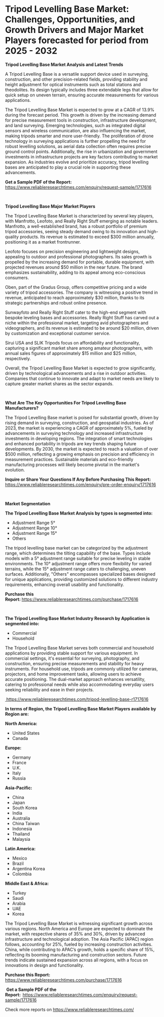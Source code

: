<p><h1>Tripod Levelling Base Market: Challenges, Opportunities, and Growth Drivers and Major Market Players forecasted for period from 2025 - 2032</h1></p><p><strong>Tripod Levelling Base Market Analysis and Latest Trends</strong></p>
<p><p>A Tripod Levelling Base is a versatile support device used in surveying, construction, and other precision-related fields, providing stability and height adjustment for optical instruments such as total stations and theodolites. Its design typically includes three extendable legs that allow for quick setup on uneven terrain, ensuring accurate measurements for various applications.</p><p>The Tripod Levelling Base Market is expected to grow at a CAGR of 13.9% during the forecast period. This growth is driven by the increasing demand for precise measurement tools in construction, infrastructure development, and land surveying. Emerging technologies, such as integrated digital sensors and wireless communication, are also influencing the market, making tripods smarter and more user-friendly. The proliferation of drone technology in surveying applications is further propelling the need for robust levelling solutions, as aerial data collection often requires precise ground control points. Additionally, the rise in urbanization and government investments in infrastructure projects are key factors contributing to market expansion. As industries evolve and prioritize accuracy, tripod levelling bases are anticipated to play a crucial role in supporting these advancements.</p></p>
<p><strong>Get a Sample PDF of the Report:&nbsp;</strong> <a href="https://www.reliableresearchtimes.com/enquiry/request-sample/1717616?utm_campaign=2393&utm_medium=2&utm_source=Github&utm_content=ia&utm_term=22022025&utm_id=tripod-levelling-base">https://www.reliableresearchtimes.com/enquiry/request-sample/1717616</a></p>
<p>&nbsp;</p>
<p><strong>Tripod Levelling Base Major Market Players</strong></p>
<p><p>The Tripod Levelling Base Market is characterized by several key players, with Manfrotto, Leofoto, and Really Right Stuff emerging as notable leaders. Manfrotto, a well-established brand, has a robust portfolio of premium tripod accessories, seeing steady demand owing to its innovation and high-quality products. Its revenue is estimated to exceed $300 million annually, positioning it as a market frontrunner.</p><p>Leofoto focuses on precision engineering and lightweight designs, appealing to outdoor and professional photographers. Its sales growth is propelled by the increasing demand for portable, durable equipment, with projected revenues around $50 million in the near future. The brand emphasizes sustainability, adding to its appeal among eco-conscious consumers.</p><p>Oben, part of the Gradus Group, offers competitive pricing and a wide variety of tripod accessories. The company is witnessing a positive trend in revenue, anticipated to reach approximately $30 million, thanks to its strategic partnerships and robust online presence.</p><p>Sunwayfoto and Really Right Stuff cater to the high-end segment with bespoke leveling bases and accessories. Really Right Stuff has carved out a niche within the professional market, targeting avid photographers and videographers, and its revenue is estimated to be around $20 million, driven by customization and exceptional customer service.</p><p>Sirui USA and SLIK Tripods focus on affordability and functionality, capturing a significant market share among amateur photographers, with annual sales figures of approximately $15 million and $25 million, respectively.</p><p>Overall, the Tripod Levelling Base Market is expected to grow significantly, driven by technological advancements and a rise in outdoor activities. Companies that continue to innovate and adapt to market needs are likely to capture greater market shares as the sector expands.</p></p>
<p>&nbsp;</p>
<p><strong>What Are The Key Opportunities For Tripod Levelling Base Manufacturers?</strong></p>
<p><p>The Tripod Levelling Base market is poised for substantial growth, driven by rising demand in surveying, construction, and geospatial industries. As of 2023, the market is experiencing a CAGR of approximately 5%, fueled by advancements in surveying technology and increased infrastructure investments in developing regions. The integration of smart technologies and enhanced portability in tripods are key trends shaping future developments. By 2030, the market is expected to reach a valuation of over $500 million, reflecting a growing emphasis on precision and efficiency in measurement practices. Sustainable materials and eco-friendly manufacturing processes will likely become pivotal in the market's evolution.</p></p>
<p><strong>Inquire or Share Your Questions If Any Before Purchasing This Report:</strong> <a href="https://www.reliableresearchtimes.com/enquiry/pre-order-enquiry/1717616?utm_campaign=2393&utm_medium=2&utm_source=Github&utm_content=ia&utm_term=22022025&utm_id=tripod-levelling-base">https://www.reliableresearchtimes.com/enquiry/pre-order-enquiry/1717616</a></p>
<p>&nbsp;</p>
<p><strong>Market Segmentation</strong></p>
<p><strong>The Tripod Levelling Base Market Analysis by types is segmented into:</strong></p>
<p><ul><li>Adjustment Range 5°</li><li>Adjustment Range 10°</li><li>Adjustment Range 15°</li><li>Others</li></ul></p>
<p><p>The tripod levelling base market can be categorized by the adjustment range, which determines the tilting capability of the base. Types include models with a 5° adjustment range suitable for precise leveling in stable environments. The 10° adjustment range offers more flexibility for varied terrains, while the 15° adjustment range caters to challenging, uneven surfaces. Additionally, "Others" encompasses specialized bases designed for unique applications, providing customized solutions to different industry requirements, enhancing overall usability and functionality.</p></p>
<p><strong>Purchase this Report:&nbsp;</strong><a href="https://www.reliableresearchtimes.com/purchase/1717616?utm_campaign=2393&utm_medium=2&utm_source=Github&utm_content=ia&utm_term=22022025&utm_id=tripod-levelling-base">https://www.reliableresearchtimes.com/purchase/1717616</a></p>
<p>&nbsp;</p>
<p><strong>The Tripod Levelling Base Market Industry Research by Application is segmented into:</strong></p>
<p><ul><li>Commercial</li><li>Household</li></ul></p>
<p><p>The Tripod Levelling Base Market serves both commercial and household applications by providing stable support for various equipment. In commercial settings, it's essential for surveying, photography, and construction, ensuring precise measurements and stability for heavy instruments. For household use, tripods are commonly utilized for cameras, projectors, and home improvement tasks, allowing users to achieve accurate positioning. The dual-market approach enhances versatility, catering to professional needs while also accommodating everyday users seeking reliability and ease in their projects.</p></p>
<p><a href="https://www.reliableresearchtimes.com/tripod-levelling-base-r1717616?utm_campaign=2393&utm_medium=2&utm_source=Github&utm_content=ia&utm_term=22022025&utm_id=tripod-levelling-base">&nbsp;https://www.reliableresearchtimes.com/tripod-levelling-base-r1717616</a></p>
<p><strong>In terms of Region, the Tripod Levelling Base Market Players available by Region are:</strong></p>
<p>
    <p> <strong> North America: </strong>
        <ul>
            <li>United States</li>
            <li>Canada</li>
        </ul>
        </p> 
    <p> <strong> Europe: </strong>
        <ul>
            <li>Germany</li>
            <li>France</li>
            <li>U.K.</li>
            <li>Italy</li>
            <li>Russia</li>
        </ul>
        </p> 
    <p> <strong> Asia-Pacific: </strong>
        <ul>
            <li>China</li>
            <li>Japan</li>
            <li>South Korea</li>
            <li>India</li>
            <li>Australia</li>
            <li>China Taiwan</li>
            <li>Indonesia</li>
            <li>Thailand</li>
            <li>Malaysia</li>
        </ul>
        </p> 
    <p> <strong> Latin America: </strong>
        <ul>
            <li>Mexico</li>
            <li>Brazil</li>
            <li>Argentina Korea</li>
            <li>Colombia</li>
        </ul>
        </p> 
    <p> <strong> Middle East & Africa: </strong>
        <ul>
            <li>Turkey</li>
            <li>Saudi</li>
            <li>Arabia</li>
            <li>UAE</li>
            <li>Korea</li>
        </ul>
    </p>
    </p>
<p><p>The Tripod Levelling Base Market is witnessing significant growth across various regions. North America and Europe are expected to dominate the market, with respective shares of 35% and 30%, driven by advanced infrastructure and technological adoption. The Asia Pacific (APAC) region follows, accounting for 25%, fueled by increasing construction activities. China, while contributing to APAC’s growth, holds a specific share of 15%, reflecting its booming manufacturing and construction sectors. Future trends indicate sustained expansion across all regions, with a focus on innovations in design and functionality.</p></p>
<p><strong>Purchase this Report: </strong><a href="https://www.reliableresearchtimes.com/purchase/1717616?utm_campaign=2393&utm_medium=2&utm_source=Github&utm_content=ia&utm_term=22022025&utm_id=tripod-levelling-base">https://www.reliableresearchtimes.com/purchase/1717616</a></p>
<p>&nbsp;<strong>Get a Sample PDF of the Report:&nbsp;&nbsp;</strong><a href="https://www.reliableresearchtimes.com/enquiry/request-sample/1717616?utm_campaign=2393&utm_medium=2&utm_source=Github&utm_content=ia&utm_term=22022025&utm_id=tripod-levelling-base">https://www.reliableresearchtimes.com/enquiry/request-sample/1717616</a></p>
<p><strong></strong></p>
<p>Check more reports on <a href="https://www.reliableresearchtimes.com/?utm_campaign=2393&utm_medium=2&utm_source=Github&utm_content=ia&utm_term=22022025&utm_id=tripod-levelling-base">https://www.reliableresearchtimes.com/</a></p>